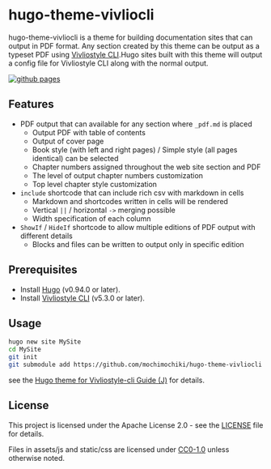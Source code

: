 # hugo-theme-vivliocli

hugo-theme-vivliocli is a theme for building documentation sites that can output in PDF format. Any section created by this theme can be output as a typeset PDF using [Vivliostyle CLI](https://github.com/vivliostyle/vivliostyle-cli).Hugo sites built with this theme will output a config file for Vivliostyle CLI along with the normal output.

[![github pages](https://github.com/mochimochiki/hugo-theme-vivliocli/actions/workflows/gh-pages.yml/badge.svg)](https://github.com/mochimochiki/hugo-theme-vivliocli/actions/workflows/gh-pages.yml)

## Features

* PDF output that can available for any section where `_pdf.md` is placed
  * Output PDF with table of contents
  * Output of cover page
  * Book style (with left and right pages) / Simple style (all pages identical) can be selected
  * Chapter numbers assigned throughout the web site section and PDF
  * The level of output chapter numbers customization
  * Top level chapter style customization
* `include` shortcode that can include rich csv with markdown in cells
  * Markdown and shortcodes written in cells will be rendered
  * Vertical `||` / horizontal `->` merging possible
  * Width specification of each column
* `ShowIf` / `HideIf` shortcode to allow multiple editions of PDF output with different details
  * Blocks and files can be written to output only in specific edition

## Prerequisites

* Install [Hugo](https://github.com/gohugoio/hugo) (v0.94.0 or later).
* Install [Vivliostyle CLI](https://github.com/vivliostyle/vivliostyle-cli) (v5.3.0 or later).

## Usage

```bash
hugo new site MySite
cd MySite
git init
git submodule add https://github.com/mochimochiki/hugo-theme-vivliocli themes/hugo-theme-vivliocli
```

see the [Hugo theme for Vivliostyle-cli Guide (J)](https://mochimochiki.github.io/hugo-theme-vivliocli/jp/) for details.

## License

This project is licensed under the Apache License 2.0 - see the [LICENSE](https://github.com/mochimochiki/hugo-theme-vivliocli/blob/main/LICENSE) file for details.

Files in assets/js and static/css are licensed under [CC0-1.0](https://creativecommons.org/publicdomain/zero/1.0/legalcode) unless otherwise noted.
